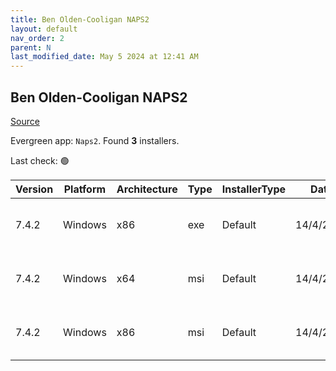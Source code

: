 ```yaml
---
title: Ben Olden-Cooligan NAPS2
layout: default
nav_order: 2
parent: N
last_modified_date: May 5 2024 at 12:41 AM
---
```


## Ben Olden-Cooligan NAPS2

[Source](https://www.naps2.com/)

Evergreen app: `Naps2`. Found **3** installers.

Last check: 🟢

| Version | Platform | Architecture | Type | InstallerType | Date      | Size     | URI                                                                                                                                                                      |
| ------- | -------- | ------------ | ---- | ------------- | --------- | -------- | ------------------------------------------------------------------------------------------------------------------------------------------------------------------------ |
| 7.4.2   | Windows  | x86          | exe  | Default       | 14/4/2024 | 12258039 | [https://github.com/cyanfish/naps2/releases/download/v7.4.2/naps2-7.4.2-win.exe](https://github.com/cyanfish/naps2/releases/download/v7.4.2/naps2-7.4.2-win.exe)         |
| 7.4.2   | Windows  | x64          | msi  | Default       | 14/4/2024 | 12281900 | [https://github.com/cyanfish/naps2/releases/download/v7.4.2/naps2-7.4.2-win-x64.msi](https://github.com/cyanfish/naps2/releases/download/v7.4.2/naps2-7.4.2-win-x64.msi) |
| 7.4.2   | Windows  | x86          | msi  | Default       | 14/4/2024 | 12052520 | [https://github.com/cyanfish/naps2/releases/download/v7.4.2/naps2-7.4.2-win-x86.msi](https://github.com/cyanfish/naps2/releases/download/v7.4.2/naps2-7.4.2-win-x86.msi) |
